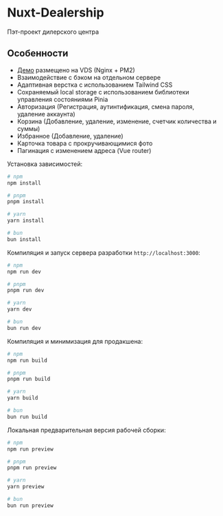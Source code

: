 # Nuxt-Dealership

Пэт-проект дилерского центра

## Особенности

- [Демо](http://79.174.95.150/cars/1) размещено на VDS (Nginx + PM2)
- Взаимодействие с бэком на отдельном сервере
- Адаптивная верстка с использованием Tailwind CSS
- Сохраняемый local storage с использованием библиотеки управления состояниями Pinia
- Авторизация (Регистрация, аутинтификация, смена пароля, удаление аккаунта)
- Корзина (Добавление, удаление, изменение, счетчик количества и суммы)
- Избранное (Добавление, удаление)
- Карточка товара с прокручивающимися фото
- Пагинация с изменением адреса (Vue router)

Установка зависимостей:

```bash
# npm
npm install

# pnpm
pnpm install

# yarn
yarn install

# bun
bun install
```

Компиляция и запуск сервера разработки `http://localhost:3000`:

```bash
# npm
npm run dev

# pnpm
pnpm run dev

# yarn
yarn dev

# bun
bun run dev
```

Компиляция и минимизация для продакшена:

```bash
# npm
npm run build

# pnpm
pnpm run build

# yarn
yarn build

# bun
bun run build
```

Локальная предварительная версия рабочей сборки:

```bash
# npm
npm run preview

# pnpm
pnpm run preview

# yarn
yarn preview

# bun
bun run preview
```